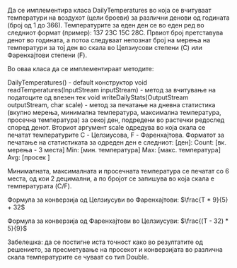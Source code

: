 Да се имплементира класа DailyTemperatures во која се вчитуваат температури на воздухот (цели броеви) за различни денови од годината (број од 1 до 366). Температурите за еден ден се во еден ред во следниот формат (пример): 137 23C 15C 28C. Првиот број претставува денот во годината, а потоа следуваат непознат број на мерења на температури за тој ден во скала во Целзиусови степени (C) или Фаренхајтови степени (F).

Во оваа класа да се имплементираат методите:

DailyTemperatures() - default конструктор
void readTemperatures(InputStream inputStream) - метод за вчитување на податоците од влезен тек
void writeDailyStats(OutputStream outputStream, char scale) - метод за печатање на дневна статистика (вкупно мерења, минимална температура, максимална температура, просечна температура) за секој ден, подредени во растечки редослед според денот. Вториот аргумент scale одредува во која скала се печатат температурите C - Целзиусова, F - Фаренхајтова. Форматот за печатање на статистиката за одреден ден е следниот:
[ден]: Count: [вк. мерења - 3 места] Min: [мин. температура] Max: [макс. температура] Avg: [просек ]

Минималната, максималната и просечната температура се печатат со 6 места, од кои 2 децимални, а по бројот се запишува во која скала е температурата (C/F).

Формула за конверзија од Целзиусуви во Фаренхајтови: $\frac{T * 9}{5} + 32$

Формула за конверзија од Фаренхајтови во Целзиусуви: $\frac{(T - 32) * 5}{9}$

Забелешка: да се постигне иста точност како во резултатите од решението, за пресметување на просекот и конверзијата во различна скала температурите се чуваат со тип Double.
